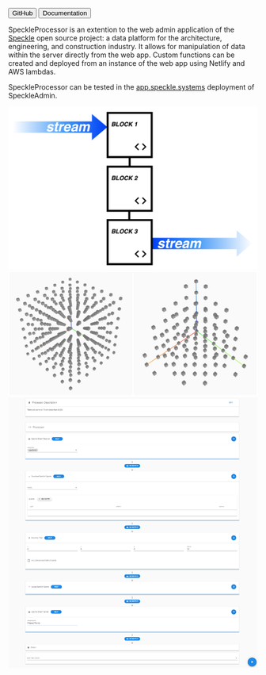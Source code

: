 [<button type="button" class="btn btn-secondary">GitHub</button>](https://github.com/speckleworks/speckleadmin)
[<button type="button" class="btn btn-secondary">Documentation</button>](https://speckle.systems/docs/web/processor)

SpeckleProcessor is an extention to the web admin application of the [Speckle](https://speckle.systems) open source project: a data platform for the architecture, engineering, and construction industry. It allows for manipulation of data within the server directly from the web app. Custom functions can be created and deployed from an instance of the web app using Netlify and AWS lambdas.

SpeckleProcessor can be tested in the [app.speckle.systems](https://app.speckle.systems) deployment of SpeckleAdmin.

![image-test](/page/speckleprocessor/flow.png)
![image-test](/page/speckleprocessor/example-output.jpg)
![image-test](/page/speckleprocessor/example.gif)